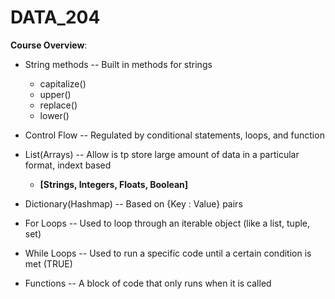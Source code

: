 # DATA_204

**Course Overview**: 
- String methods -- Built in methods for strings
    - capitalize()
    - upper()
    - replace()
    - lower()
    
- Control Flow -- Regulated by conditional statements, loops, and function 
- List(Arrays) -- Allow is tp store large amount of data in a particular format, indext based
    - **[Strings, Integers, Floats, Boolean]**
- Dictionary(Hashmap) -- Based on {Key : Value} pairs
- For Loops -- Used to loop through an iterable object (like a list, tuple, set)
- While Loops -- Used to run a specific code until a certain condition is met (TRUE)
- Functions -- A block of code that only runs when it is called





